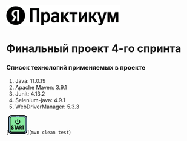 <img alt="Логотип практикума" width="300" src="src/main/resources/width_360x2_q70.jpeg">

# Финальный проект 4-го спринта

### Список технологий применяемых в проекте

1. Java: 11.0.19
2. Apache Maven: 3.9.1
3. Junit: 4.13.2
4. Selenium-java: 4.9.1
5. WebDriverManager: 5.3.3

[<img alt="Запуск теста" width="50" src="https://github.com/IlyaLobatskiy/Sprint_4/blob/main/src/main/resources/free-icon-start-button-5453658.png?raw=true">](`mvn clean test`)


